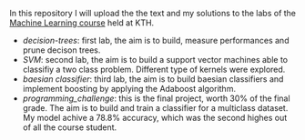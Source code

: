 In this repository I will upload the the text and my solutions to the labs of the [Machine Learning course](https://www.kth.se/student/kurser/kurs/DD2421?l=en) held at KTH.
- *decision-trees*: first lab, the aim is to build, measure performances and prune decison trees.
- *SVM*: second lab, the aim is to build a support vector machines able to classifiy a two class problem. Different type of kernels were explored.
- *baesian classifier*: third lab, the aim is to build baesian classifiers and implement boosting by applying the Adaboost algorithm.
- *programming_challenge*: this is the final project, worth 30% of the final grade. The aim is to build and train a classifier for a multiclass dataset. My model achive a 78.8% accuracy, which was the second highes out of all the course student.
